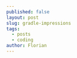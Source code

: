 ```yaml
---
published: false
layout: post
slug: gradle-impressions
tags:
  - posts
  - coding
author: Florian
---
```


